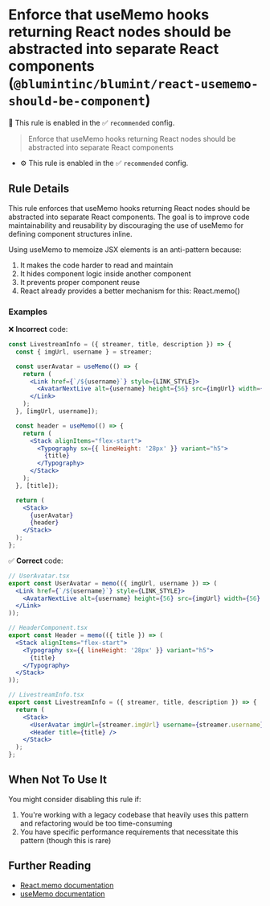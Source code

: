 # Enforce that useMemo hooks returning React nodes should be abstracted into separate React components (`@blumintinc/blumint/react-usememo-should-be-component`)

💼 This rule is enabled in the ✅ `recommended` config.

<!-- end auto-generated rule header -->

> Enforce that useMemo hooks returning React nodes should be abstracted into separate React components

- ⚙️ This rule is enabled in the ✅ `recommended` config.

## Rule Details

This rule enforces that useMemo hooks returning React nodes should be abstracted into separate React components. The goal is to improve code maintainability and reusability by discouraging the use of useMemo for defining component structures inline.

Using useMemo to memoize JSX elements is an anti-pattern because:

1. It makes the code harder to read and maintain
2. It hides component logic inside another component
3. It prevents proper component reuse
4. React already provides a better mechanism for this: React.memo()

### Examples

❌ **Incorrect** code:

```jsx
const LivestreamInfo = ({ streamer, title, description }) => {
  const { imgUrl, username } = streamer;

  const userAvatar = useMemo(() => {
    return (
      <Link href={`/${username}`} style={LINK_STYLE}>
        <AvatarNextLive alt={username} height={56} src={imgUrl} width={56} />
      </Link>
    );
  }, [imgUrl, username]);

  const header = useMemo(() => {
    return (
      <Stack alignItems="flex-start">
        <Typography sx={{ lineHeight: '28px' }} variant="h5">
          {title}
        </Typography>
      </Stack>
    );
  }, [title]);

  return (
    <Stack>
      {userAvatar}
      {header}
    </Stack>
  );
};
```

✅ **Correct** code:

```jsx
// UserAvatar.tsx
export const UserAvatar = memo(({ imgUrl, username }) => (
  <Link href={`/${username}`} style={LINK_STYLE}>
    <AvatarNextLive alt={username} height={56} src={imgUrl} width={56} />
  </Link>
));

// HeaderComponent.tsx
export const Header = memo(({ title }) => (
  <Stack alignItems="flex-start">
    <Typography sx={{ lineHeight: '28px' }} variant="h5">
      {title}
    </Typography>
  </Stack>
));

// LivestreamInfo.tsx
export const LivestreamInfo = ({ streamer, title, description }) => {
  return (
    <Stack>
      <UserAvatar imgUrl={streamer.imgUrl} username={streamer.username} />
      <Header title={title} />
    </Stack>
  );
};
```

## When Not To Use It

You might consider disabling this rule if:

1. You're working with a legacy codebase that heavily uses this pattern and refactoring would be too time-consuming
2. You have specific performance requirements that necessitate this pattern (though this is rare)

## Further Reading

- [React.memo documentation](https://reactjs.org/docs/react-api.html#reactmemo)
- [useMemo documentation](https://reactjs.org/docs/hooks-reference.html#usememo)
